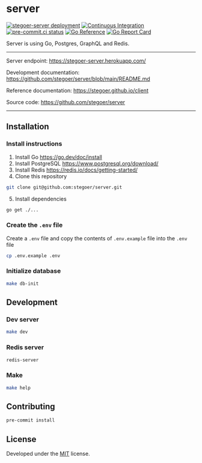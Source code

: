 # server

[![stegoer-server deployment](https://img.shields.io/github/deployments/stegoer/server/stegoer-server?label=heroku&logo=heroku&logoColor=heroku)](https://stegoer-server.herokuapp.com/)
[![Continuous Integration](https://github.com/stegoer/server/actions/workflows/ci.yml/badge.svg)](https://github.com/stegoer/server/actions/workflows/ci.yml)
[![pre-commit.ci status](https://results.pre-commit.ci/badge/github/stegoer/server/main.svg)](https://results.pre-commit.ci/latest/github/stegoer/server/main)
[![Go Reference](https://pkg.go.dev/badge/github.com/stegoer/server.svg)](https://pkg.go.dev/github.com/stegoer/server)
[![Go Report Card](https://goreportcard.com/badge/github.com/stegoer/server)](https://goreportcard.com/report/github.com/stegoer/server)

Server is using Go, Postgres, GraphQL and Redis.

---

Server endpoint: https://stegoer-server.herokuapp.com/

Development documentation: https://github.com/stegoer/server/blob/main/README.md

Reference documentation: https://stegoer.github.io/client

Source code: https://github.com/stegoer/server

---

## Installation

### Install instructions

1. Install Go https://go.dev/doc/install
2. Install PostgreSQL https://www.postgresql.org/download/
3. Install Redis https://redis.io/docs/getting-started/
4. Clone this repository

```sh
git clone git@github.com:stegoer/server.git
```

5. Install dependencies

```sh
go get ./...
```

### Create the `.env` file

Create a `.env` file and copy the contents of `.env.example` file into the `.env` file

```sh
cp .env.example .env
```

### Initialize database

```sh
make db-init
```

## Development

### Dev server

```sh
make dev
```

### Redis server

```sh
redis-server
```

### Make

```sh
make help
```

## Contributing

```sh
pre-commit install
```

## License

Developed under the [MIT](https://github.com/stegoer/server/blob/master/LICENSE) license.
